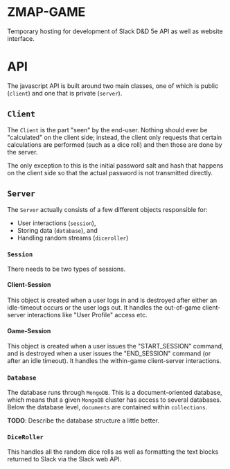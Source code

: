 # ZMAP-GAME #
Temporary hosting for development of Slack D&D 5e API as well as website interface. 

# API #
The javascript API is built around two main classes, one of which is public (`client`) and one that is private (`server`).   

## `Client` ##
The `Client` is the part "seen" by the end-user. Nothing should ever be "calculated" on the client side; 
instead, the client only requests that certain calculations are performed (such as a dice roll) and then those are done by the server.

The only exception to this is the initial password salt and hash that happens on the client side so that the actual password is not transmitted directly.

## `Server` ##
The `Server` actually consists of a few different objects responsible for:
* User interactions (`session`), 
* Storing data (`database`), and 
* Handling random streams (`diceroller`)

### `Session` ###
There needs to be two types of sessions.

#### Client-Session ####
This object is created when a user logs in and is destroyed after either an idle-timeout occurs or the user logs out. 
It handles the out-of-game client-server interactions like "User Profile" access etc.

#### Game-Session ####
This object is created when a user issues the "START_SESSION" command, and is destroyed when a user issues the "END_SESSION" command (or after an idle timeout). 
It handles the within-game client-server interactions.

### `Database` ###
The database runs through `MongoDB`. This is a document-oriented database, which means that a given `MongoDB` cluster 
has access to several databases. Below the database level, `documents` are contained within `collections`. 

**TODO**: Describe the database structure a little better.

### `DiceRoller` ###
This handles all the random dice rolls as well as formatting the text blocks returned to Slack via the Slack web API.